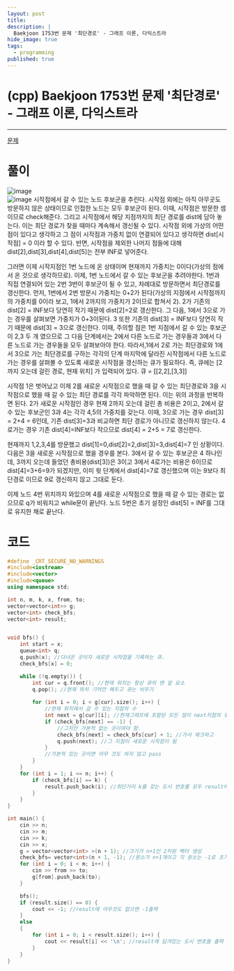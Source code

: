```yaml
---
layout: post
title: 
description: |
  Baekjoon 1753번 문제 '최단경로' - 그래프 이론, 다익스트라
hide_image: true
tags:
  - programming
published: true
---
```


# (cpp) Baekjoon 1753번 문제 '최단경로' - 그래프 이론, 다익스트라
* * *
[문제](https://www.acmicpc.net/problem/1753)
# 풀이
![image](https://user-images.githubusercontent.com/69246778/219267842-f17ae959-2771-4b52-9ab0-ca28fa0c4cc2.png)   
![image](https://user-images.githubusercontent.com/69246778/219267873-d88f4900-aa28-433b-b9e7-f639123fc507.png)
 시작점에서 갈 수 있는 노드 후보군을 추린다. 시작점 외에는 아직 아무곳도 방문하지 않은 상태이므로 인접한 노드는 모두 후보군이 된다. 이때, 시작점은
방문한 셈이므로 check해준다. 그리고 시작점에서 해당 지점까지의 최단 경로를 dist에 담아 놓는다. 이는 최단 경로가 찾을 때마다 계속해서 갱신될 수 
있다. 시작점 외에 가상의 어떤 점이 있다고 생각하고 그 점이 시작점과 가중치 없이 연결되어 있다고 생각하면 dist[시작점] = 0 이라 할 수 있다. 
반면, 시작점을 제외한 나머지 점들에 대해 dist[2],dist[3],dist[4],dist[5]는 전부 INF로 넣어준다.   
      
그러면 이제 시작지점인 1번 노드에 온 상태이며 현재까지 가중치는 0이다(가상의 점에서 온 것으로 생각하므로). 이제, 1번 노드에서 갈 수 있는 후보군을 
추려야한다. 1번과 직접 연결되어 있는 2번 3번이 후보군이 될 수 있고, 차례대로 방문하면서 최단경로를 갱신한다. 먼저, 1번에서 2번 방문시 가중치는
0+2가 된다(가상의 지점에서 시작점까지의 가중치를 0이라 보고, 1에서 2까지의 가중치가 2이므로 합쳐서 2). 2가 기존의 dist[2] = INF보다 당연히 작기
때문에 dist[2]=2로 갱신한다. 그 다음, 1에서 3으로 가는 경우를 살펴보면 가중치가 0+3이된다. 3 또한 기존의 dist[3] = INF보다 당연히 작기 때문에
dist[3] = 3으로 갱신한다. 이때, 주의할 점은 1번 지점에서 갈 수 있는 후보군이 2,3 두 개 였으므로 그 다음 단계에서는 2에서 다른 노드로 가는 경우들과
3에서 다른 노드로 가는 경우들을 모두 살펴보아야 한다. 따라서,1에서 2로 가는 최단경로와 1에서 3으로 가는 최단경로를 구하는 각각의 단계 마지막에 
달라진 시작점에서 다른 노드로 가는 경우를 살펴볼 수 있도록 새로운 시작점을 갱신하는 큐가 필요하다. 즉, 큐에는 [2까지 오는데 걸린 경로, 현재 위치]
가 입력되어 있다. 큐 = [[2,2],[3,3]]   
   
시작점 1은 벗어났고 이제 2를 새로운 시작점으로 했을 때 갈 수 있는 최단경로와 3을 시작점으로 했을 때 갈 수 있는 최단 경로를 각각 파악하면 된다. 
이는 위의 과정을 반복하면 된다. 2가 새로운 시작점인 경우 현재 2까지 오는데 걸린 총 비용은 2이고, 2에서 갈 수 있는 후보군인 3과 4는 각각 4,5의
가중치를 갖는다. 이때, 3으로 가는 경우 dist[3] = 2+4 = 6인데, 기존 dist[3]=3과 비교하면 최단 경로가 아니므로 갱신하지 않는다. 4로가는 경우 
기존 dist[4]=INF보다 작으므로 dist[4] = 2+5 = 7로 갱신한다.
   
현재까지 1,2,3,4를 방문했고 dist[1]=0,dist[2]=2,dist[3]=3,dist[4]=7 인 상황이다.
다음은 3을 새로운 시작점으로 했을 경우를 본다. 3에서 갈 수 있는 후보군은 4 하나인데, 3까지 오는데 들었던 총비용(dist[3])은 3이고 3에서 4로가는
비용은 6이므로 dist[4]=3+6=9가 되겠지만, 이미 윗 단계에서 dist[4]=7로 갱신했으며 이는 9보다 최단경로 이므로 9로 갱신하지 않고 그대로 둔다.
   
이제 노드 4번 위치까지 와있으며 4를 새로운 시작점으로 했을 때 갈 수 있는 경로는 없으므로 q가 비워지고 while문이 끝난다. 노드 5번은 초기 설정인
dist[5] = INF를 그대로 유지한 채로 끝난다.
# 코드
```cpp
#define _CRT_SECURE_NO_WARNINGS
#include<iostream>
#include<vector>
#include<queue>
using namespace std;

int n, m, k, x, from, to;
vector<vector<int>> g;
vector<int> check_bfs;
vector<int> result;


void bfs() {
	int start = x;
	queue<int> q;
	q.push(x); //다녀온 곳이자 새로운 시작점을 기록하는 큐.
	check_bfs[x] = 0;

	while (!q.empty()) {
		int cur = q.front(); //현재 위치는 항상 큐의 맨 앞 요소
		q.pop(); //현재 위치 기억만 해두고 큐는 비우기
		
		for (int i = 0; i < g[cur].size(); i++) {
			//현재 위치에서 갈 수 있는 지점의 수
			int next = g[cur][i]; //현재그래프에 포함된 모든 점이 next지점의 후보
			if (check_bfs[next] == -1) {
				//그치만 가본적 없는 곳이여야 함.
				check_bfs[next] = check_bfs[cur] + 1; //가서 체크하고
				q.push(next); //그 지점이 새로운 시작점이 됨
			}
			//가본적 있는 곳이면 아무 것도 하지 않고 pass
		}
	}
	for (int i = 1; i <= n; i++) {
		if (check_bfs[i] == k) {
			result.push_back(i); //최단거리 k를 갖는 도시 번호를 모두 result에 입력
		}
	}
}

int main() {
	cin >> n;
	cin >> m;
	cin >> k;
	cin >> x;
	g = vector<vector<int> >(n + 1); //크기가 n+1인 2차원 벡터 생성
	check_bfs= vector<int>(n + 1, -1); //원소가 n+1개이고 각 원소는 -1로 초기화
	for (int i = 0; i < m; i++) {
		cin >> from >> to;
		g[from].push_back(to);
	}

	bfs();
	if (result.size() == 0) {
		cout << -1; //result에 아무것도 없으면 -1출력
	}
	else 
	{
		for (int i = 0; i < result.size(); i++) {
			cout << result[i] << '\n'; //result에 담겨있는 도시 번호들 출력
		}
	}	
}
```
